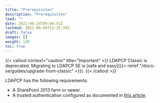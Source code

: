 ```yaml
---
title: "Prerequisites"
description: "Prerequisites"
lead: ""
date: 2021-06-24T09:04:51Z
lastmod: 2021-08-04T11:15:29Z
draft: false
images: []
weight: 120
toc: true
---
```


{{< callout context="caution" title="Important" >}} LDAPCP Classic is deprecated. Migrating to LDAPCP SE is [safe and easy]({{< relref "/docs-se/guides/upgrade-from-classic" >}}). {{< /callout >}}

LDAPCP has the following requirements:

- A SharePoint 2013 farm or newer.
- A trusted authentication configured as documented in [this article](https://docs.microsoft.com/en-us/sharepoint/security-for-sharepoint-server/implement-saml-based-authentication-in-sharepoint-server).
